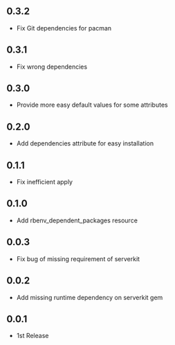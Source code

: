 ## 0.3.2
- Fix Git dependencies for pacman

## 0.3.1
- Fix wrong dependencies

## 0.3.0
- Provide more easy default values for some attributes

## 0.2.0
- Add dependencies attribute for easy installation

## 0.1.1
- Fix inefficient apply

## 0.1.0
- Add rbenv_dependent_packages resource

## 0.0.3
- Fix bug of missing requirement of serverkit

## 0.0.2
- Add missing runtime dependency on serverkit gem

## 0.0.1
- 1st Release
